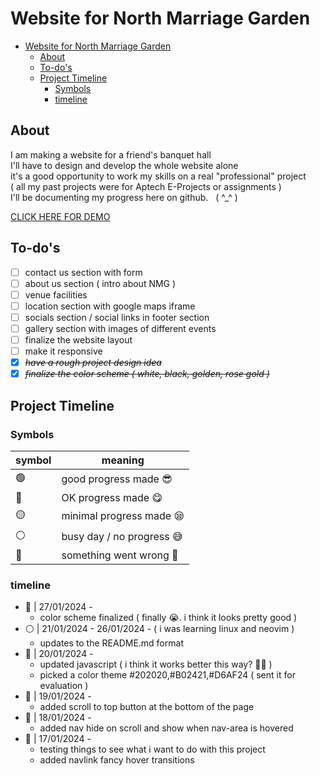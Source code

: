 # Website for North Marriage Garden

- [Website for North Marriage Garden](#website-for-north-marriage-garden)
  - [About](#about)
  - [To-do's](#to-dos)
  - [Project Timeline](#project-timeline)
    - [Symbols](#symbols)
    - [timeline](#timeline)

## About

I am making a website for a friend's banquet hall \
I'll have to design and develop the whole website alone \
it's a good opportunity to work my skills on a real "professional" project \
( all my past projects were for Aptech E-Projects or assignments ) \
I'll be documenting my progress here on github.&nbsp;&nbsp; ( ^\_^ )

[CLICK HERE FOR DEMO](https://mohsinkhanaptech.github.io/NorthMarriageGarden/)

## To-do's

- [ ] contact us section with form
- [ ] about us section ( intro about NMG )
- [ ] venue facilities
- [ ] location section with google maps iframe
- [ ] socials section / social links in footer section
- [ ] gallery section with images of different events
- [ ] finalize the website layout
- [ ] make it responsive
- [x] ~~_have a rough project design idea_~~
- [x] ~~_finalize the color scheme ( white, black, golden, rose gold )_~~

## Project Timeline

### Symbols

| symbol | meaning                   |
| ------ | ------------------------- |
| 🟢     | good progress made 😎     |
| 🔵     | OK progress made 😋       |
| 🟡     | minimal progress made 😪  |
| ⚪     | busy day / no progress 😅 |
| 🔴     | something went wrong 👻   |

### timeline

- 🔵 | 27/01/2024 -
  - color scheme finalized ( finally 😭. i think it looks pretty good )
- ⚪ | 21/01/2024 - 26/01/2024 - ( i was learning linux and neovim )
  - updates to the README.md format
- 🔵 | 20/01/2024 -
  - updated javascript ( i think it works better this way? 🤷‍♂️ )
  - picked a color theme #202020,#B02421,#D6AF24 ( sent it for evaluation )
- 🔵 | 19/01/2024 -
  - added scroll to top button at the bottom of the page
- 🔵 | 18/01/2024 -
  - added nav hide on scroll and show when nav-area is hovered
- 🔵 | 17/01/2024 -
  - testing things to see what i want to do with this project
  - added navlink fancy hover transitions
